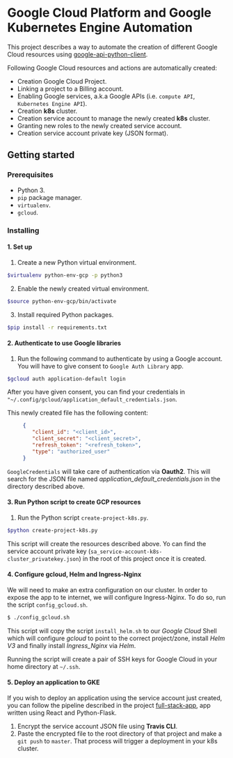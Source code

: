 # Google Cloud Platform and Google Kubernetes Engine Automation

This project describes a way to automate the creation of different Google Cloud resources using [google-api-python-client](https://github.com/googleapis/google-api-python-client).

Following Google Cloud resources and actions are automatically created:

+ Creation Google Cloud Project.
+ Linking a project to a Billing account.
+ Enabling Google services, a.k.a Google APIs (i.e. `compute API`, `Kubernetes Engine API`).
+ Creation **k8s** cluster.
+ Creation service account to manage the newly created **k8s** cluster.
+ Granting new roles to the newly created service account.
+ Creation service account private key (JSON format).

## Getting started
### Prerequisites
+ Python 3.
+ `pip` package manager.
+ `virtualenv`.
+ `gcloud`.

### Installing
#### 1. Set up
1. Create a new Python virtual environment.
```sh
$virtualenv python-env-gcp -p python3
```
2. Enable the newly created virtual environment.
```sh
$source python-env-gcp/bin/activate
```
3. Install required Python packages.
```sh 
$pip install -r requirements.txt
```

#### 2. Authenticate to use Google libraries
1. Run the following command to authenticate by using a Google account. You will have to give consent to `Google Auth Library` app.
```sh
$gcloud auth application-default login
```
After you have given consent, you can find your credentials in `"~/.config/gcloud/application_default_credentials.json`.

This newly created file has the following content:
```json
     {
        "client_id": "<client_id>",
        "client_secret": "<client_secret>",
        "refresh_token": "<refresh_token>",
        "type": "authorized_user"
     }
```

`GoogleCredentials` will take care of authentication via **Oauth2**. This will search for the JSON file
named *application_default_credentials.json* in the directory described above.

#### 3. Run Python script to create GCP resources

1. Run the Python script `create-project-k8s.py`.
```sh
$python create-project-k8s.py
```
This script will create the resources described above. Yo can find the service account private key (`sa_service-account-k8s-cluster_privatekey.json`) in the root of this project once it is created.

#### 4. Configure gcloud, Helm and Ingress-Nginx
We will need to make an extra configuration on our cluster.
In order to expose the app to te internet, we will configure Ingress-Nginx. To do so, run the script `config_gcloud.sh`.
```sh
$ ./config_gcloud.sh
```
This script will copy the script `install_helm.sh` to our *Google Cloud* Shell which will configure *gcloud* to point to the correct project/zone, install *Helm V3* and finally install *Ingress_Nginx* via *Helm*. 

Running the script will create a pair of SSH keys for Google Cloud in your home directory at `~/.ssh`. 
#### 5. Deploy an application to GKE
If you wish to deploy an application using the service account just created, you can follow the pipeline described in the project [full-stack-app](https://github.com/crileroro/fibonacci-app-k8s), app written using React and Python-Flask.

1. Encrypt the service account JSON file using **Travis CLI**. 
2. Paste the encrypted file to the root directory of that project and make a `git push` to `master`. That process will trigger a deployment in your k8s cluster.

